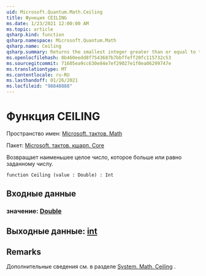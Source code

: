 ```yaml
---
uid: Microsoft.Quantum.Math.Ceiling
title: Функция CEILING
ms.date: 1/23/2021 12:00:00 AM
ms.topic: article
qsharp.kind: function
qsharp.namespace: Microsoft.Quantum.Math
qsharp.name: Ceiling
qsharp.summary: Returns the smallest integer greater than or equal to the specified number.
ms.openlocfilehash: 0b460eedd8f7543687b7bbffeff20fc115732c53
ms.sourcegitcommit: 71605ea9cc630e84e7ef29027e1f0ea06299747e
ms.translationtype: MT
ms.contentlocale: ru-RU
ms.lasthandoff: 01/26/2021
ms.locfileid: "98848888"
---
```

# <a name="ceiling-function"></a>Функция CEILING

Пространство имен: [Microsoft. тактов. Math](xref:Microsoft.Quantum.Math)

Пакет: [Microsoft. тактов. кшарп. Core](https://nuget.org/packages/Microsoft.Quantum.QSharp.Core)


Возвращает наименьшее целое число, которое больше или равно заданному числу.

```qsharp
function Ceiling (value : Double) : Int
```


## <a name="input"></a>Входные данные

### <a name="value--double"></a>значение: [Double](xref:microsoft.quantum.lang-ref.double)





## <a name="output--int"></a>Выходные данные: [int](xref:microsoft.quantum.lang-ref.int)



## <a name="remarks"></a>Remarks

Дополнительные сведения см. в разделе [System. Math. Ceiling](https://docs.microsoft.com/dotnet/api/system.math.ceiling) .